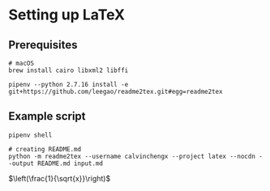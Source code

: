 # Setting up LaTeX

## Prerequisites

  ```
  # macOS
  brew install cairo libxml2 libffi

  pipenv --python 2.7.16 install -e git+https://github.com/leegao/readme2tex.git#egg=readme2tex
  ```

## Example script

```
pipenv shell

# creating README.md
python -m readme2tex --username calvinchengx --project latex --nocdn --output README.md input.md
```

$\left(\frac{1}{\sqrt{x}}\right)$